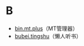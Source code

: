 # B

- [bin.mt.plus](./bin.mt.plus/readme.md)（MT管理器）
- [bubei.tingshu](./bubei.tingshu/readme.md)（懒人听书）